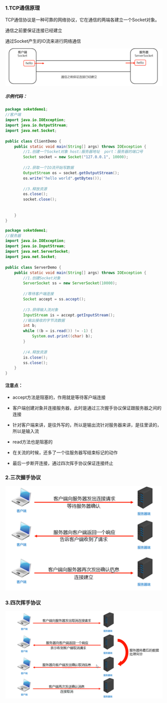 ### 1.TCP通信原理

TCP通信协议是一种可靠的网络协议，它在通信的两端各建立一个Socket对象。

通信之前要保证连接已经建立

通过Socket产生的IO流来进行网络通信

![259-1](img/259-1.png)

##### 示例代码：

```java
package soketdemo1;
//客户端
import java.io.IOException;
import java.io.OutputStream;
import java.net.Socket;

public class ClientDemo {
    public static void main(String[] args) throws IOException {
        //1.创建一个Socket对象 host:服务器地址  port：服务器的端口号
        Socket socket = new Socket("127.0.0.1", 10000);

        //2.获取一个IO流开始写数据
        OutputStream os = socket.getOutputStream();
        os.write("hello world".getBytes());

        //3.释放资源
        os.close();
        socket.close();


    }
}
```

```java
package soketdemo1;
//服务器
import java.io.IOException;
import java.io.InputStream;
import java.net.ServerSocket;
import java.net.Socket;

public class ServerDemo {
    public static void main(String[] args) throws IOException {
        //1.创建Socket对象
        ServerSocket ss = new ServerSocket(10000);

        //等待客户端连接
        Socket accept = ss.accept();

        //3.获得输入流对象
        InputStream is = accept.getInputStream();
        //输出接收的字节流数据
        int b;
        while ((b = is.read()) != -1) {
            System.out.print((char) b);
        }

        //4.释放资源
        is.close();
        ss.close();
    }
}
```

#### 注意点：

- accept方法是阻塞的，作用就是等待客户端连接
- 客户端创建对象并连接服务器，此时是通过三次握手协议保证跟服务器之间的连接
- 针对客户端来讲，是往外写的，所以是输出流针对服务器来讲，是往里读的，所以是输入流
- read方法也是阻塞的

- 在关流的时候，还多了一个往服务器写结束标记的动作
- 最后一步断开连接，通过四次挥手协议保证连接终止

### 2.三次握手协议

<img src="img/259-2.png" alt="259-2" style="zoom:50%;" />

### 3.四次挥手协议

<img src="img/259-3.png" alt="259-3" style="zoom: 67%;" />

